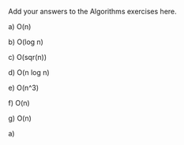 Add your answers to the Algorithms exercises here.

a) O(n)

b) O(log n)

c) O(sqr(n))

d) O(n log n)

e) O(n^3)

f) O(n)

g) O(n)




a)